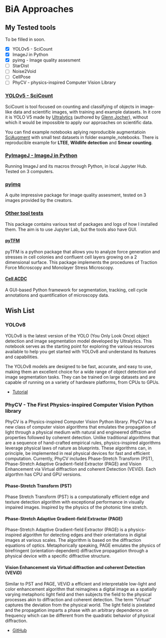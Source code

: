 # BiA Approaches

## My Tested tools
To be filled in soon.

- [x] YOLOv5 - SciCount
- [x] ImageJ in Python
- [x] pyimg - Image quality assesment
- [ ] StarDist
- [ ] Noise2Void
- [ ] CellPose
- [ ] PhyCV - physics-inspired Computer Vision Library

### [YOLOv5 - SciCount](https://github.com/martinschatz-cz/SciCount)
SciCount is tool focused on counting and classifying of objects in image-like data and scientific images, with training and example datasets. In it core it is YOLO V5 made by [Ultralytics](https://github.com/ultralytics/yolov5) (authored by [Glenn Jocher](https://www.linkedin.com/in/glenn-jocher/)), without which it would be impossible to apply our approaches on scientific data.

You can find example notebooks aplying reproducible augmentatioin [SciAugment](https://github.com/martinschatz-cz/SciAugment) with small test datasets in folder example_notebooks. There is reproducible example for **LTEE**, **Wildlife detection** and **Smear counting**.

### [PyImageJ - ImageJ in Python](https://github.com/martinschatz-cz/pyimagej-julab)
Running ImageJ and its macros through Python, in local Jupyter Hub. Tested on 3 computers.

### [pyimq](https://github.com/martinschatz-cz/image_quality_assesment)
A quite impressive package for image quality assesment, tested on 3 images provided by the creators. 

### [Other tool tests](https://github.com/martinschatz-cz/tool_tests)
This package contains various test of packages and logs of how I installed them. The aim is to use Jupyter Lab, but the tools also have GUI.

#### [pyTFM](https://github.com/martinschatz-cz/tool_tests/tree/main/pyTFM)
pyTFM is a python package that allows you to analyze force generation and stresses in cell colonies and confluent cell layers growing on a 2 dimensional surface. This package implements the procedures of Traction Force Microscopy and Monolayer Stress Microscopy.

#### [Cell ACDC](https://github.com/martinschatz-cz/tool_tests/tree/main/Cell_ACDC)
A GUI-based Python framework for segmentation, tracking, cell cycle annotations and quantification of microscopy data.
 
## Wish List

### YOLOv8
YOLOv8 is the latest version of the YOLO (You Only Look Once) object detection and image segmentation model developed by Ultralytics. This notebook serves as the starting point for exploring the various resources available to help you get started with YOLOv8 and understand its features and capabilities.

The YOLOv8 models are designed to be fast, accurate, and easy to use, making them an excellent choice for a wide range of object detection and image segmentation tasks. They can be trained on large datasets and are capable of running on a variety of hardware platforms, from CPUs to GPUs.

 * [Tutorial](https://github.com/ultralytics/ultralytics/blob/main/examples/tutorial.ipynb)
 
### PhyCV - The First Physics-inspired Computer Vision Python library

PhyCV is a Physics-inspired Computer Vision Python library. PhyCV has a new class of computer vision algorithms that emulates the propagation of light through a physical medium with natural and engineered diffractive properties followed by coherent detection. Unlike traditional algorithms that are a sequence of hand-crafted empirical rules, physics-inspired algorithms leverage physical laws of nature as blueprints. These algorithms can, in principle, be implemented in real physical devices for fast and efficient computation. Currently, PhyCV includes Phase-Stretch Transform (PST), Phase-Stretch Adaptive Gradient-field Extractor (PAGE) and Vision Enhancement via Virtual diffraction and coherent Detection (VEViD). Each algorthm has CPU and GPU versions.

#### Phase-Stretch Transform (PST)
Phase Stretch Transform (PST) is a computationally efficient edge and texture detection algorithm with exceptional performance in visually impaired images. Inspired by the physics of the photonic time stretch.

#### Phase-Stretch Adaptive Gradient-field Extractor (PAGE)
Phase-Stretch Adaptive Gradient-field Extractor (PAGE) is a physics-inspired algorithm for detecting edges and their orientations in digital images at various scales. The algorithm is based on the diffraction equations of optics. Metaphorically speaking, PAGE emulates the physics of birefringent (orientation-dependent) diffractive propagation through a physical device with a specific diffractive structure.

#### Vision Enhancement via Virtual diffraction and coherent Detection (VEViD)
Similar to PST and PAGE, VEViD a efficient and interpretable low-light and color enhancement algorithm that reimagines a digital image as a spatially varying metaphoric light field and then subjects the field to the physical processes akin to diffraction and coherent detection. The term “Virtual” captures the deviation from the physical world. The light field is pixelated and the propagation imparts a phase with an arbitrary dependence on frequency which can be different from the quadratic behavior of physical diffraction. 

 * [GitHub](https://github.com/JalaliLabUCLA/phycv)
